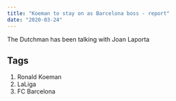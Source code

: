 ```yaml
---
title: "Koeman to stay on as Barcelona boss - report"
date: "2020-03-24"
---
```


The Dutchman has been talking with Joan Laporta

## Tags

1. Ronald Koeman
2. LaLiga
3. FC Barcelona
